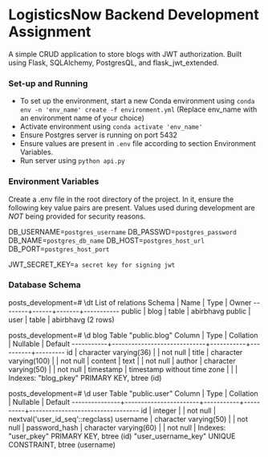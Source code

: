 # LogisticsNow Backend Development Assignment
A simple CRUD application to store blogs with JWT authorization. Built using Flask, SQLAlchemy, PostgresQL, and flask_jwt_extended.

### Set-up and Running
- To set up the environment, start a new Conda environment using `conda env -n 'env_name' create -f environment.yml` (Replace env_name with an environment name of your choice)
- Activate environment using `conda activate 'env_name'`
- Ensure Postgres server is running on port 5432
- Ensure values are present in `.env` file according to section Environment Variables.
- Run server using `python api.py`


### Environment Variables
Create a .env file in the root directory of the project. In it, ensure the following key value pairs are present.
Values used during development are *NOT* being provided for security reasons.

DB_USERNAME=`postgres_username`
DB_PASSWD=`postgres_password`
DB_NAME=`postgres_db_name`
DB_HOST=`postgres_host_url`
DB_PORT=`postgres_host_port`

JWT_SECRET_KEY=`a secret key for signing jwt`

### Database Schema
posts_development=# \dt
         List of relations
 Schema | Name | Type  |   Owner
--------+------+-------+-----------
 public | blog | table | abirbhavg
 public | user | table | abirbhavg
(2 rows)

posts_development=# \d blog
                           Table "public.blog"
  Column   |            Type             | Collation | Nullable | Default
-----------+-----------------------------+-----------+----------+---------
 id        | character varying(36)       |           | not null |
 title     | character varying(100)      |           | not null |
 content   | text                        |           | not null |
 author    | character varying(50)       |           | not null |
 timestamp | timestamp without time zone |           |          |
Indexes:
    "blog_pkey" PRIMARY KEY, btree (id)

posts_development=# \d user
                                       Table "public.user"
    Column     |         Type          | Collation | Nullable |             Default
---------------+-----------------------+-----------+----------+----------------------------------
 id            | integer               |           | not null | nextval('user_id_seq'::regclass)
 username      | character varying(50) |           | not null |
 password_hash | character varying(60) |           | not null |
Indexes:
    "user_pkey" PRIMARY KEY, btree (id)
    "user_username_key" UNIQUE CONSTRAINT, btree (username)
